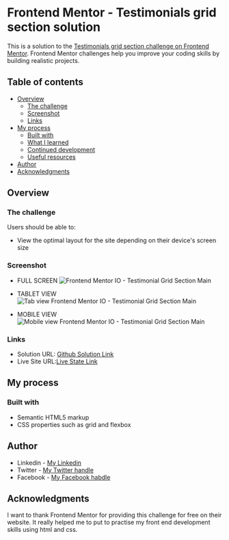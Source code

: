 # Frontend Mentor - Testimonials grid section solution

This is a solution to the [Testimonials grid section challenge on Frontend Mentor](https://www.frontendmentor.io/challenges/testimonials-grid-section-Nnw6J7Un7). Frontend Mentor challenges help you improve your coding skills by building realistic projects. 

## Table of contents

- [Overview](#overview)
  - [The challenge](#the-challenge)
  - [Screenshot](#screenshot)
  - [Links](#links)
- [My process](#my-process)
  - [Built with](#built-with)
  - [What I learned](#what-i-learned)
  - [Continued development](#continued-development)
  - [Useful resources](#useful-resources)
- [Author](#author)
- [Acknowledgments](#acknowledgments)

## Overview

### The challenge

Users should be able to:

- View the optimal layout for the site depending on their device's screen size

### Screenshot

- FULL SCREEN
![Frontend Mentor IO - Testimonial Grid Section Main](https://user-images.githubusercontent.com/28808054/152280496-c5931012-8d8f-4472-8fc8-dae65e9bd312.png)

- TABLET VIEW
![Tab view Frontend Mentor IO - Testimonial Grid Section Main](https://user-images.githubusercontent.com/28808054/152280898-201ae888-a2b0-4f08-8459-4ef246d13d91.png)

- MOBILE VIEW
![Mobile view Frontend Mentor IO - Testimonial Grid Section Main](https://user-images.githubusercontent.com/28808054/152280937-b198d86e-b72f-4a2d-99ef-e457a73c080c.png)

### Links

- Solution URL: [Github Solution Link](https://github.com/mastertbal/testimonial-grid-section/tree/master/testimonials)
- Live Site URL:[Live State Link](https://mastertbal.github.io/testimonial-grid-section/testimonials/index.html)

## My process

### Built with

- Semantic HTML5 markup
- CSS properties such as grid and flexbox

## Author
- Linkedin -  [My Linkedin](tps://www.linkedin.com/in/oluwatobi-balogun-536044160)
- Twitter - [My Twitter handle](https://www.twitter.com/mastertbal)
- Facebook - [My Facebook habdle](https://www.facebook.com/oluwatobi.balogun.984349)

## Acknowledgments

I want to thank Frontend Mentor for providing this challenge for free on their website. It really helped me to put to practise my front end development skills using 
html and css. 


